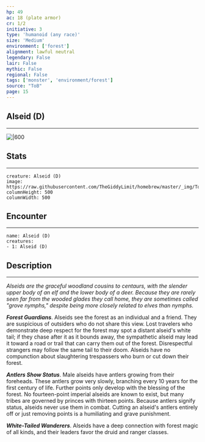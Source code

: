 ```yaml
---
hp: 49
ac: 18 (plate armor)
cr: 1/2
initiative: 3
type: 'humanoid (any race)'    
size: 'Medium'
environment: ['forest']
alignment: lawful neutral
legendary: False
lair: False
mythic: False
regional: False
tags: ['monster', 'environment/forest']
source: "ToB"
page: 15
---
```


## Alseid (D)
---

![|600](https://raw.githubusercontent.com/TheGiddyLimit/homebrew/master/_img/ToB/Alseid.webp)

## Stats
---

```statblock
creature: Alseid (D)
image: https://raw.githubusercontent.com/TheGiddyLimit/homebrew/master/_img/ToB/token/Alseid.png
columnHeight: 500
columnWidth: 500
```

## Encounter
---

```encounter-table
name: Alseid (D)
creatures:
- 1: Alseid (D)
```

## Description
---
_Alseids are the graceful woodland cousins to centaurs, with the slender upper body of an elf and the lower body of a deer. Because they are rarely seen far from the wooded glades they call home, they are sometimes called "grove nymphs," despite being more closely related to elves than nymphs._

**_Forest Guardians_**. Alseids see the forest as an individual and a friend. They are suspicious of outsiders who do not share this view. Lost travelers who demonstrate deep respect for the forest may spot a distant alseid's white tail; if they chase after it as it bounds away, the sympathetic alseid may lead it toward a road or trail that can carry them out of the forest. Disrespectful strangers may follow the same tail to their doom. Alseids have no compunction about slaughtering trespassers who burn or cut down their forest.

**_Antlers Show Status_**. Male alseids have antlers growing from their foreheads. These antlers grow very slowly, branching every 10 years for the first century of life. Further points only develop with the blessing of the forest. No fourteen-point imperial alseids are known to exist, but many tribes are governed by princes with thirteen points. Because antlers signify status, alseids never use them in combat. Cutting an alseid's antlers entirely off or just removing points is a humiliating and grave punishment.

**_White-Tailed Wanderers_**. Alseids have a deep connection with forest magic of all kinds, and their leaders favor the druid and ranger classes.







